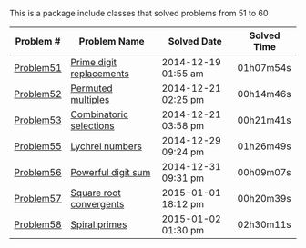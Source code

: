 This is a package include classes that solved problems from 51 to 60

|   Problem #   | Problem Name  |  Solved Date  |  Solved Time  |
| ------------- | ------------- | ------------- | ------------- |
|   [Problem51](https://github.com/tiger1993118/ProjectEuler/blob/master/ProjectEuler/src/Problem51to60/Problem51.java)   | [Prime digit replacements](https://projecteuler.net/problem=51)  | 2014-12-19 01:55 am | 01h07m54s |
|   [Problem52](https://github.com/tiger1993118/ProjectEuler/blob/master/ProjectEuler/src/Problem51to60/Problem52.java)   | [Permuted multiples](https://projecteuler.net/problem=52)  | 2014-12-21 02:25 pm | 00h14m46s |
|   [Problem53](https://github.com/tiger1993118/ProjectEuler/blob/master/ProjectEuler/src/Problem51to60/Problem53.java)   | [Combinatoric selections](https://projecteuler.net/problem=53)  | 2014-12-21 03:58 pm | 00h21m41s |
|   [Problem55](https://github.com/tiger1993118/ProjectEuler/blob/master/ProjectEuler/src/Problem51to60/Problem55.java)   | [Lychrel numbers](https://projecteuler.net/problem=55)  | 2014-12-29 09:24 pm | 01h26m49s |
|   [Problem56](https://github.com/tiger1993118/ProjectEuler/blob/master/ProjectEuler/src/Problem51to60/Problem56.java)   | [Powerful digit sum](https://projecteuler.net/problem=56)  | 2014-12-31 09:31 pm | 00h09m07s |
|   [Problem57](https://github.com/tiger1993118/ProjectEuler/blob/master/ProjectEuler/src/Problem51to60/Problem57.java)   | [Square root convergents](https://projecteuler.net/problem=57)  | 2015-01-01 18:12 pm | 00h20m39s |
|   [Problem58](https://github.com/tiger1993118/ProjectEuler/blob/master/ProjectEuler/src/Problem51to60/Problem58.java)   | [Spiral primes](https://projecteuler.net/problem=58)  | 2015-01-02 01:30 pm | 02h30m11s |
